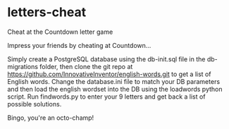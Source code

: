 # letters-cheat
Cheat at the Countdown letter game

Impress your friends by cheating at Countdown...

Simply create a PostgreSQL database using the db-init.sql file in the db-migrations folder, then clone the git repo at https://github.com/InnovativeInventor/english-words.git to get a list of English words. Change the database.ini file to match your DB parameters and then load the english wordset into the DB using the loadwords python script. Run findwords.py to enter your 9 letters and get back a list of possible solutions.

Bingo, you're an octo-champ!
